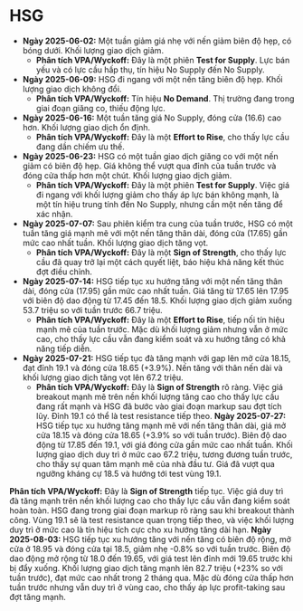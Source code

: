# HSG

- **Ngày 2025-06-02:** Một tuần giảm giá nhẹ với nến giảm biên độ hẹp, có bóng dưới. Khối lượng giao dịch giảm.
    - **Phân tích VPA/Wyckoff:** Đây là một phiên **Test for Supply**. Lực bán yếu và có lực cầu hấp thụ, tín hiệu No Supply đến No Supply.
- **Ngày 2025-06-09:** HSG đi ngang với một nến tăng biên độ hẹp. Khối lượng giao dịch không đổi.
    - **Phân tích VPA/Wyckoff:** Tín hiệu **No Demand**. Thị trường đang trong giai đoạn giăng co, thiếu động lực.
- **Ngày 2025-06-16:** Một tuần tăng giá No Supply, đóng cửa (16.6) cao hơn. Khối lượng giao dịch ổn định.
    - **Phân tích VPA/Wyckoff:** Đây là một **Effort to Rise**, cho thấy lực cầu đang dần chiếm ưu thế.
- **Ngày 2025-06-23:** HSG có một tuần giao dịch giăng co với một nến giảm có biên độ hẹp. Giá không thể vượt qua đỉnh của tuần trước và đóng cửa thấp hơn một chút. Khối lượng giao dịch giảm.
    - **Phân tích VPA/Wyckoff:** Đây là một phiên **Test for Supply**. Việc giá đi ngang với khối lượng giảm cho thấy áp lực bán không mạnh, là một tín hiệu trung tính đến No Supply, nhưng cần một nến tăng để xác nhận.
- **Ngày 2025-07-07:** Sau phiên kiểm tra cung của tuần trước, HSG có một tuần tăng giá mạnh mẽ với một nến tăng thân dài, đóng cửa (17.65) gần mức cao nhất tuần. Khối lượng giao dịch tăng vọt.
    - **Phân tích VPA/Wyckoff:** Đây là một **Sign of Strength**, cho thấy lực cầu đã quay trở lại một cách quyết liệt, báo hiệu khả năng kết thúc đợt điều chỉnh.
- **Ngày 2025-07-14:** HSG tiếp tục xu hướng tăng với một nến tăng thân dài, đóng cửa (17.95) gần mức cao nhất tuần. Giá tăng từ 17.65 lên 17.95 với biên độ dao động từ 17.45 đến 18.5. Khối lượng giao dịch giảm xuống 53.7 triệu so với tuần trước 66.7 triệu.
    - **Phân tích VPA/Wyckoff:** Đây là một **Effort to Rise**, tiếp nối tín hiệu mạnh mẽ của tuần trước. Mặc dù khối lượng giảm nhưng vẫn ở mức cao, cho thấy lực cầu vẫn đang kiểm soát và xu hướng tăng có khả năng tiếp diễn.
- **Ngày 2025-07-21:** HSG tiếp tục đà tăng mạnh với gap lên mở cửa 18.15, đạt đỉnh 19.1 và đóng cửa 18.65 (+3.9%). Nến tăng với thân nến dài và khối lượng giao dịch tăng vọt lên 67.2 triệu.
    - **Phân tích VPA/Wyckoff:** Đây là **Sign of Strength** rõ ràng. Việc giá breakout mạnh mẽ trên nền khối lượng tăng cao cho thấy lực cầu đang rất mạnh và HSG đã bước vào giai đoạn markup sau đợt tích lũy. Đỉnh 19.1 có thể là test resistance tiếp theo.
**Ngày 2025-07-27:** HSG tiếp tục xu hướng tăng mạnh mẽ với nến tăng thân dài, giá mở cửa 18.15 và đóng cửa 18.65 (+3.9% so với tuần trước). Biên độ dao động từ 17.85 đến 19.1, với giá đóng cửa gần mức cao nhất tuần. Khối lượng giao dịch duy trì ở mức cao 67.2 triệu, tương đương tuần trước, cho thấy sự quan tâm mạnh mẽ của nhà đầu tư. Giá đã vượt qua ngưỡng kháng cự 18.5 và hướng tới test vùng 19.1.

**Phân tích VPA/Wyckoff:** Đây là **Sign of Strength** tiếp tục. Việc giá duy trì đà tăng mạnh trên nền khối lượng cao cho thấy lực cầu vẫn đang kiểm soát hoàn toàn. HSG đang trong giai đoạn markup rõ ràng sau khi breakout thành công. Vùng 19.1 sẽ là test resistance quan trọng tiếp theo, và việc khối lượng duy trì ở mức cao là tín hiệu tích cực cho xu hướng tăng dài hạn.
**Ngày 2025-08-03:** HSG tiếp tục xu hướng tăng với nến tăng có biên độ rộng, mở cửa ở 18.95 và đóng cửa tại 18.5, giảm nhẹ -0.8% so với tuần trước. Biên độ dao động mở rộng từ 18.0 đến 19.65, với giá test lên đỉnh mới 19.65 trước khi bị đẩy xuống. Khối lượng giao dịch tăng mạnh lên 82.7 triệu (+23% so với tuần trước), đạt mức cao nhất trong 2 tháng qua. Mặc dù đóng cửa thấp hơn tuần trước nhưng vẫn duy trì ở vùng cao, cho thấy áp lực profit-taking sau đợt tăng mạnh.
